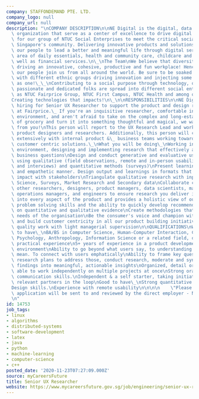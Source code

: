 ```yaml
---
company: STAFFONDEMAND PTE. LTD.
company_logo: null
company_url: null
description: "\nCOMPANY DESCRIPTION\n\nNE Digital is the digital, data and technology\
  \ organization that serve as a center of excellence to drive digital transformation\
  \ for our group of NTUC Social Enterprises to meet the critical social needs of\
  \ Singapore's community. Delivering innovative products and solutions, we empower\
  \ our people to lead a better and meaningful life through digital services in the\
  \ area of daily essentials, health and community care, childcare and education as\
  \ well as financial services.\n\_\nThe Team\nWe believe that diversity is key to\
  \ driving an innovative, cohesive, productive and fun workplace! Hence, at NE Digital\
  \ our people join us from all around the world. Be sure to be soaked in an environment\
  \ with different ethnic groups driving innovation and injecting some creative juice\
  \ as one!\_\_\nContributing to a social purpose through technology, our team of\
  \ passionate and dedicated folks are spread into different social enterprises such\
  \ as NTUC Fairprice Group, NTUC First Campus, NTUC Health and among others!\_\n\
  Creating technologies that impacts!\n\_\n\nRESPONSIBILITIES\n\nNE Digital is currently\
  \ hiring for Senior UX Researcher to support the product and design research team\
  \ at Fairprice.\_ If you're an inquisitive researcher, comfortable in a high-velocity\
  \ environment, and aren't afraid to take on the complex and long-established business\
  \ of grocery and turn it into something thoughtful and magical, we want to hear\
  \ from you!\nThis person will report to the UX Research Lead and work closely with\
  \ product designers and researchers. Additionally, this person will collaborate\
  \ extensively with internal product &\_ business teams working towards reaching\
  \ customer centric solutions.\_\nWhat you will be doing\_\nWorking in a fast paced\
  \ environment, designing and implementing research that effectively answers key\
  \ business questions\nDesign and conduct generative and evaluative user research\
  \ using qualitative (field observations, remote and in-person usability studies\
  \ and interviews) and quantitative methods (surveys)\nPresent learnings in an insightful\
  \ and empathetic manner. Design output and learnings in formats that drive the most\
  \ impact with stakeholders\nTriangulate qualitative research with inputs from Data\
  \ Science, Surveys, Market Research and Secondary data\nCollaborate closely with\
  \ other researchers, designers, product managers, data scientists, marketing and\
  \ operations managers, and engineers to ensure research you deliver is integrated\
  \ into every aspect of the product and provides a holistic view of our users\nDemonstrate\
  \ problem solving skills and the ability to quickly develop recommendations based\
  \ on quantitative and qualitative evidence\nCreate methodologies that align to the\
  \ needs of the organisation\nBe the consumer's voice and champion within the organisation\
  \ and build customer centricity in all our product building initiatives\nDeliver\
  \ quality work with light managerial supervision\n\nQUALIFICATIONS\nWhat you need\
  \ to have\_\nBA/BS in Computer Science, Human-Computer Interaction, Cognitive Science,\
  \ Psychology, Anthropology, Information Science or a related field, or equivalent\
  \ practical experience\n5+ years of experience in a product development research\
  \ environment\nAbility to go beyond what users say, to understanding what they really\
  \ mean. To connect with users emphatically\nAbility to frame key questions, create\
  \ research plans to address those, conduct research, moderate and synthesize the\
  \ findings into meaningful, actionable insights\nOrganized, detail oriented and\
  \ able to work independently on multiple projects at once\nStrong oral and written\
  \ communication skills.\nIndependent & a self starter, taking initiative keeping\
  \ relevant partners in the loop\nGood to have\_\nStrong quantitative research skills.\n\
  Design skills.\nExperience with remote usability\n\n\n\n    \"Please note that your\
  \ application will be sent to and reviewed by the direct employer - NE Digital\"\
  \n"
id: 14753
job_tags:
- linux
- algorithms
- distributed-systems
- software-development
- latex
- java
- python
- machine-learning
- computer-science
- c++
posted_date: '2020-11-23T07:27:09.000Z'
source: myCareersFuture
title: Senior UX Researcher
website: https://www.mycareersfuture.gov.sg/job/engineering/senior-ux-researcher-ntuc-enterprise-nexus-co-operative-262b23573b76fee3cfe43698a4b93c66
---
```

